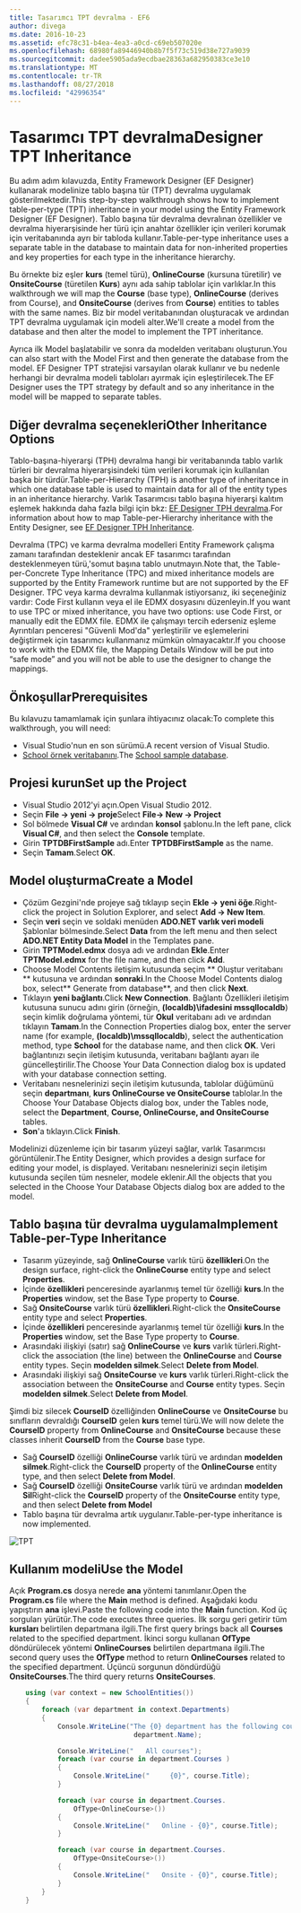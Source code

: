 ```yaml
---
title: Tasarımcı TPT devralma - EF6
author: divega
ms.date: 2016-10-23
ms.assetid: efc78c31-b4ea-4ea3-a0cd-c69eb507020e
ms.openlocfilehash: 68980fa89446940b8b7f5f73c519d38e727a9039
ms.sourcegitcommit: dadee5905ada9ecdbae28363a682950383ce3e10
ms.translationtype: MT
ms.contentlocale: tr-TR
ms.lasthandoff: 08/27/2018
ms.locfileid: "42996354"
---
```

# <a name="designer-tpt-inheritance"></a><span data-ttu-id="7e7fd-102">Tasarımcı TPT devralma</span><span class="sxs-lookup"><span data-stu-id="7e7fd-102">Designer TPT Inheritance</span></span>
<span data-ttu-id="7e7fd-103">Bu adım adım kılavuzda, Entity Framework Designer (EF Designer) kullanarak modelinize tablo başına tür (TPT) devralma uygulamak gösterilmektedir.</span><span class="sxs-lookup"><span data-stu-id="7e7fd-103">This step-by-step walkthrough shows how to implement table-per-type (TPT) inheritance in your model using the Entity Framework Designer (EF Designer).</span></span> <span data-ttu-id="7e7fd-104">Tablo başına tür devralma devralınan özellikler ve devralma hiyerarşisinde her türü için anahtar özellikler için verileri korumak için veritabanında ayrı bir tabloda kullanır.</span><span class="sxs-lookup"><span data-stu-id="7e7fd-104">Table-per-type inheritance uses a separate table in the database to maintain data for non-inherited properties and key properties for each type in the inheritance hierarchy.</span></span>

<span data-ttu-id="7e7fd-105">Bu örnekte biz eşler **kurs** (temel türü), **OnlineCourse** (kursuna türetilir) ve **OnsiteCourse** (türetilen **Kurs**) aynı ada sahip tablolar için varlıklar.</span><span class="sxs-lookup"><span data-stu-id="7e7fd-105">In this walkthrough we will map the **Course** (base type), **OnlineCourse** (derives from Course), and **OnsiteCourse** (derives from **Course**) entities to tables with the same names.</span></span> <span data-ttu-id="7e7fd-106">Biz bir model veritabanından oluşturacak ve ardından TPT devralma uygulamak için modeli alter.</span><span class="sxs-lookup"><span data-stu-id="7e7fd-106">We'll create a model from the database and then alter the model to implement the TPT inheritance.</span></span>

<span data-ttu-id="7e7fd-107">Ayrıca ilk Model başlatabilir ve sonra da modelden veritabanı oluşturun.</span><span class="sxs-lookup"><span data-stu-id="7e7fd-107">You can also start with the Model First and then generate the database from the model.</span></span> <span data-ttu-id="7e7fd-108">EF Designer TPT stratejisi varsayılan olarak kullanır ve bu nedenle herhangi bir devralma modeli tabloları ayırmak için eşleştirilecek.</span><span class="sxs-lookup"><span data-stu-id="7e7fd-108">The EF Designer uses the TPT strategy by default and so any inheritance in the model will be mapped to separate tables.</span></span>

## <a name="other-inheritance-options"></a><span data-ttu-id="7e7fd-109">Diğer devralma seçenekleri</span><span class="sxs-lookup"><span data-stu-id="7e7fd-109">Other Inheritance Options</span></span>

<span data-ttu-id="7e7fd-110">Tablo-başına-hiyerarşi (TPH) devralma hangi bir veritabanında tablo varlık türleri bir devralma hiyerarşisindeki tüm verileri korumak için kullanılan başka bir türdür.</span><span class="sxs-lookup"><span data-stu-id="7e7fd-110">Table-per-Hierarchy (TPH) is another type of inheritance in which one database table is used to maintain data for all of the entity types in an inheritance hierarchy.</span></span>  <span data-ttu-id="7e7fd-111">Varlık Tasarımcısı tablo başına hiyerarşi kalıtım eşlemek hakkında daha fazla bilgi için bkz: [EF Designer TPH devralma](~/ef6/modeling/designer/inheritance/tph.md).</span><span class="sxs-lookup"><span data-stu-id="7e7fd-111">For information about how to map Table-per-Hierarchy inheritance with the Entity Designer, see [EF Designer TPH Inheritance](~/ef6/modeling/designer/inheritance/tph.md).</span></span> 

<span data-ttu-id="7e7fd-112">Devralma (TPC) ve karma devralma modelleri Entity Framework çalışma zamanı tarafından desteklenir ancak EF tasarımcı tarafından desteklenmeyen türü,'somut başına tablo unutmayın.</span><span class="sxs-lookup"><span data-stu-id="7e7fd-112">Note that, the Table-per-Concrete Type Inheritance (TPC) and mixed inheritance models are supported by the Entity Framework runtime but are not supported by the EF Designer.</span></span> <span data-ttu-id="7e7fd-113">TPC veya karma devralma kullanmak istiyorsanız, iki seçeneğiniz vardır: Code First kullanın veya el ile EDMX dosyasını düzenleyin.</span><span class="sxs-lookup"><span data-stu-id="7e7fd-113">If you want to use TPC or mixed inheritance, you have two options: use Code First, or manually edit the EDMX file.</span></span> <span data-ttu-id="7e7fd-114">EDMX ile çalışmayı tercih ederseniz eşleme Ayrıntıları penceresi "Güvenli Mod'da" yerleştirilir ve eşlemelerini değiştirmek için tasarımcı kullanmanız mümkün olmayacaktır.</span><span class="sxs-lookup"><span data-stu-id="7e7fd-114">If you choose to work with the EDMX file, the Mapping Details Window will be put into “safe mode” and you will not be able to use the designer to change the mappings.</span></span>

## <a name="prerequisites"></a><span data-ttu-id="7e7fd-115">Önkoşullar</span><span class="sxs-lookup"><span data-stu-id="7e7fd-115">Prerequisites</span></span>

<span data-ttu-id="7e7fd-116">Bu kılavuzu tamamlamak için şunlara ihtiyacınız olacak:</span><span class="sxs-lookup"><span data-stu-id="7e7fd-116">To complete this walkthrough, you will need:</span></span>

- <span data-ttu-id="7e7fd-117">Visual Studio'nun en son sürümü.</span><span class="sxs-lookup"><span data-stu-id="7e7fd-117">A recent version of Visual Studio.</span></span>
- <span data-ttu-id="7e7fd-118">[School örnek veritabanını](~/ef6/resources/school-database.md).</span><span class="sxs-lookup"><span data-stu-id="7e7fd-118">The [School sample database](~/ef6/resources/school-database.md).</span></span>

## <a name="set-up-the-project"></a><span data-ttu-id="7e7fd-119">Projesi kurun</span><span class="sxs-lookup"><span data-stu-id="7e7fd-119">Set up the Project</span></span>

-   <span data-ttu-id="7e7fd-120">Visual Studio 2012'yi açın.</span><span class="sxs-lookup"><span data-stu-id="7e7fd-120">Open Visual Studio 2012.</span></span>
-   <span data-ttu-id="7e7fd-121">Seçin **File -&gt; yeni -&gt; proje**</span><span class="sxs-lookup"><span data-stu-id="7e7fd-121">Select **File-&gt; New -&gt; Project**</span></span>
-   <span data-ttu-id="7e7fd-122">Sol bölmede **Visual C\#** ve ardından **konsol** şablonu.</span><span class="sxs-lookup"><span data-stu-id="7e7fd-122">In the left pane, click **Visual C\#**, and then select the **Console** template.</span></span>
-   <span data-ttu-id="7e7fd-123">Girin **TPTDBFirstSample** adı.</span><span class="sxs-lookup"><span data-stu-id="7e7fd-123">Enter **TPTDBFirstSample** as the name.</span></span>
-   <span data-ttu-id="7e7fd-124">Seçin **Tamam**.</span><span class="sxs-lookup"><span data-stu-id="7e7fd-124">Select **OK**.</span></span>

## <a name="create-a-model"></a><span data-ttu-id="7e7fd-125">Model oluşturma</span><span class="sxs-lookup"><span data-stu-id="7e7fd-125">Create a Model</span></span>

-   <span data-ttu-id="7e7fd-126">Çözüm Gezgini'nde projeye sağ tıklayıp seçin **Ekle -&gt; yeni öğe**.</span><span class="sxs-lookup"><span data-stu-id="7e7fd-126">Right-click the project in Solution Explorer, and select **Add -&gt; New Item**.</span></span>
-   <span data-ttu-id="7e7fd-127">Seçin **veri** seçin ve soldaki menüden **ADO.NET varlık veri modeli** Şablonlar bölmesinde.</span><span class="sxs-lookup"><span data-stu-id="7e7fd-127">Select **Data** from the left menu and then select **ADO.NET Entity Data Model** in the Templates pane.</span></span>
-   <span data-ttu-id="7e7fd-128">Girin **TPTModel.edmx** dosya adı ve ardından **Ekle**.</span><span class="sxs-lookup"><span data-stu-id="7e7fd-128">Enter **TPTModel.edmx** for the file name, and then click **Add**.</span></span>
-   <span data-ttu-id="7e7fd-129">Choose Model Contents iletişim kutusunda seçim ** Oluştur veritabanı ** kutusuna ve ardından **sonraki**.</span><span class="sxs-lookup"><span data-stu-id="7e7fd-129">In the Choose Model Contents dialog box, select** Generate from database**, and then click **Next**.</span></span>
-   <span data-ttu-id="7e7fd-130">Tıklayın **yeni bağlantı**.</span><span class="sxs-lookup"><span data-stu-id="7e7fd-130">Click **New Connection**.</span></span>
    <span data-ttu-id="7e7fd-131">Bağlantı Özellikleri iletişim kutusuna sunucu adını girin (örneğin, **(localdb)\\ifadesini mssqllocaldb**) seçin kimlik doğrulama yöntemi, tür **Okul** veritabanı adı ve ardından tıklayın **Tamam**.</span><span class="sxs-lookup"><span data-stu-id="7e7fd-131">In the Connection Properties dialog box, enter the server name (for example, **(localdb)\\mssqllocaldb**), select the authentication method, type **School** for the database name, and then click **OK**.</span></span>
    <span data-ttu-id="7e7fd-132">Veri bağlantınızı seçin iletişim kutusunda, veritabanı bağlantı ayarı ile güncelleştirilir.</span><span class="sxs-lookup"><span data-stu-id="7e7fd-132">The Choose Your Data Connection dialog box is updated with your database connection setting.</span></span>
-   <span data-ttu-id="7e7fd-133">Veritabanı nesnelerinizi seçin iletişim kutusunda, tablolar düğümünü seçin **departmanı**, **kurs OnlineCourse ve OnsiteCourse** tablolar.</span><span class="sxs-lookup"><span data-stu-id="7e7fd-133">In the Choose Your Database Objects dialog box, under the Tables node, select the **Department**, **Course, OnlineCourse, and OnsiteCourse** tables.</span></span>
-   <span data-ttu-id="7e7fd-134">**Son**'a tıklayın.</span><span class="sxs-lookup"><span data-stu-id="7e7fd-134">Click **Finish**.</span></span>

<span data-ttu-id="7e7fd-135">Modelinizi düzenleme için bir tasarım yüzeyi sağlar, varlık Tasarımcısı görüntülenir.</span><span class="sxs-lookup"><span data-stu-id="7e7fd-135">The Entity Designer, which provides a design surface for editing your model, is displayed.</span></span> <span data-ttu-id="7e7fd-136">Veritabanı nesnelerinizi seçin iletişim kutusunda seçilen tüm nesneler, modele eklenir.</span><span class="sxs-lookup"><span data-stu-id="7e7fd-136">All the objects that you selected in the Choose Your Database Objects dialog box are added to the model.</span></span>

## <a name="implement-table-per-type-inheritance"></a><span data-ttu-id="7e7fd-137">Tablo başına tür devralma uygulama</span><span class="sxs-lookup"><span data-stu-id="7e7fd-137">Implement Table-per-Type Inheritance</span></span>

-   <span data-ttu-id="7e7fd-138">Tasarım yüzeyinde, sağ **OnlineCourse** varlık türü **özellikleri**.</span><span class="sxs-lookup"><span data-stu-id="7e7fd-138">On the design surface, right-click the **OnlineCourse** entity type and select **Properties**.</span></span>
-   <span data-ttu-id="7e7fd-139">İçinde **özellikleri** penceresinde ayarlanmış temel tür özelliği **kurs**.</span><span class="sxs-lookup"><span data-stu-id="7e7fd-139">In the **Properties** window, set the Base Type property to **Course**.</span></span>
-   <span data-ttu-id="7e7fd-140">Sağ **OnsiteCourse** varlık türü **özellikleri**.</span><span class="sxs-lookup"><span data-stu-id="7e7fd-140">Right-click the **OnsiteCourse** entity type and select **Properties**.</span></span>
-   <span data-ttu-id="7e7fd-141">İçinde **özellikleri** penceresinde ayarlanmış temel tür özelliği **kurs**.</span><span class="sxs-lookup"><span data-stu-id="7e7fd-141">In the **Properties** window, set the Base Type property to **Course**.</span></span>
-   <span data-ttu-id="7e7fd-142">Arasındaki ilişkiyi (satır) sağ **OnlineCourse** ve **kurs** varlık türleri.</span><span class="sxs-lookup"><span data-stu-id="7e7fd-142">Right-click the association (the line) between the **OnlineCourse** and **Course** entity types.</span></span>
    <span data-ttu-id="7e7fd-143">Seçin **modelden silmek**.</span><span class="sxs-lookup"><span data-stu-id="7e7fd-143">Select **Delete from Model**.</span></span>
-   <span data-ttu-id="7e7fd-144">Arasındaki ilişkiyi sağ **OnsiteCourse** ve **kurs** varlık türleri.</span><span class="sxs-lookup"><span data-stu-id="7e7fd-144">Right-click the association between the **OnsiteCourse** and **Course** entity types.</span></span>
    <span data-ttu-id="7e7fd-145">Seçin **modelden silmek**.</span><span class="sxs-lookup"><span data-stu-id="7e7fd-145">Select **Delete from Model**.</span></span>

<span data-ttu-id="7e7fd-146">Şimdi biz silecek **CourseID** özelliğinden **OnlineCourse** ve **OnsiteCourse** bu sınıfların devraldığı **CourseID** gelen **kurs** temel türü.</span><span class="sxs-lookup"><span data-stu-id="7e7fd-146">We will now delete the **CourseID** property from **OnlineCourse** and **OnsiteCourse** because these classes inherit **CourseID** from the **Course** base type.</span></span>

-   <span data-ttu-id="7e7fd-147">Sağ **CourseID** özelliği **OnlineCourse** varlık türü ve ardından **modelden silmek**.</span><span class="sxs-lookup"><span data-stu-id="7e7fd-147">Right-click the **CourseID** property of the **OnlineCourse** entity type, and then select **Delete from Model**.</span></span>
-   <span data-ttu-id="7e7fd-148">Sağ **CourseID** özelliği **OnsiteCourse** varlık türü ve ardından **modelden Sil**</span><span class="sxs-lookup"><span data-stu-id="7e7fd-148">Right-click the **CourseID** property of the **OnsiteCourse** entity type, and then select **Delete from Model**</span></span>
-   <span data-ttu-id="7e7fd-149">Tablo başına tür devralma artık uygulanır.</span><span class="sxs-lookup"><span data-stu-id="7e7fd-149">Table-per-type inheritance is now implemented.</span></span>

![TPT](~/ef6/media/tpt.png)

## <a name="use-the-model"></a><span data-ttu-id="7e7fd-151">Kullanım modeli</span><span class="sxs-lookup"><span data-stu-id="7e7fd-151">Use the Model</span></span>

<span data-ttu-id="7e7fd-152">Açık **Program.cs** dosya nerede **ana** yöntemi tanımlanır.</span><span class="sxs-lookup"><span data-stu-id="7e7fd-152">Open the **Program.cs** file where the **Main** method is defined.</span></span> <span data-ttu-id="7e7fd-153">Aşağıdaki kodu yapıştırın **ana** işlevi.</span><span class="sxs-lookup"><span data-stu-id="7e7fd-153">Paste the following code into the **Main** function.</span></span> <span data-ttu-id="7e7fd-154">Kod üç sorguları yürütür.</span><span class="sxs-lookup"><span data-stu-id="7e7fd-154">The code executes three queries.</span></span> <span data-ttu-id="7e7fd-155">İlk sorgu geri getirir tüm **kursları** belirtilen departmana ilgili.</span><span class="sxs-lookup"><span data-stu-id="7e7fd-155">The first query brings back all **Courses** related to the specified department.</span></span> <span data-ttu-id="7e7fd-156">İkinci sorgu kullanan **OfType** döndürülecek yöntemi **OnlineCourses** belirtilen departmana ilgili.</span><span class="sxs-lookup"><span data-stu-id="7e7fd-156">The second query uses the **OfType** method to return **OnlineCourses** related to the specified department.</span></span> <span data-ttu-id="7e7fd-157">Üçüncü sorgunun döndürdüğü **OnsiteCourses**.</span><span class="sxs-lookup"><span data-stu-id="7e7fd-157">The third query returns **OnsiteCourses**.</span></span>

``` csharp
    using (var context = new SchoolEntities())
    {
        foreach (var department in context.Departments)
        {
            Console.WriteLine("The {0} department has the following courses:",
                               department.Name);

            Console.WriteLine("   All courses");
            foreach (var course in department.Courses )
            {
                Console.WriteLine("     {0}", course.Title);
            }

            foreach (var course in department.Courses.
                OfType<OnlineCourse>())
            {
                Console.WriteLine("   Online - {0}", course.Title);
            }

            foreach (var course in department.Courses.
                OfType<OnsiteCourse>())
            {
                Console.WriteLine("   Onsite - {0}", course.Title);
            }
        }
    }
```
